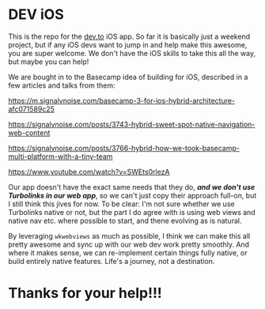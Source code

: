 # DEV iOS

This is the repo for the [dev.to](/) iOS app. So far it is basically just a weekend project, but if any iOS devs want to jump in and help make this awesome, you are super welcome. We don't have the iOS skills to take this all the way, but maybe you can help!

We are bought in to the Basecamp idea of building for iOS, described in a few articles and talks from them:

https://m.signalvnoise.com/basecamp-3-for-ios-hybrid-architecture-afc071589c25

https://signalvnoise.com/posts/3743-hybrid-sweet-spot-native-navigation-web-content

https://signalvnoise.com/posts/3766-hybrid-how-we-took-basecamp-multi-platform-with-a-tiny-team

https://www.youtube.com/watch?v=SWEts0rlezA

Our app doesn't have the exact same needs that they do, **_and we don't use Turbolinks in our web app_**, so we can't just copy their approach full-on, but I still think this jives for now. To be clear: I'm not sure whether we use Turbolinks native or not, but the part I do agree with is using web views and native nav etc. where possible to start, and thene evolving as is natural.

By leveraging `wkwebviews` as much as possible, I think we can make this all pretty awesome and sync up with our web dev work pretty smoothly. And where it makes sense, we can re-implement certain things fully native, or build entirely native features. Life's a journey, not a destination.

# Thanks for your help!!!

